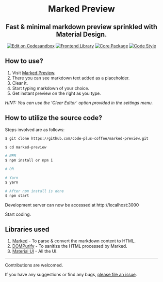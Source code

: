 <h1 align="center">Marked Preview</h1>
<h2 align="center">Fast & minimal markdown preview sprinkled with Material Design.</h2>

<div align="center">

[![Edit on Codesandbox](https://img.shields.io/badge/Play%20-Codesandbox-black?style=flat-logo&logo=codesandbox)](https://codesandbox.io/s/1ekvy)
[![Frontend Library](https://img.shields.io/badge/Frontend%20Library-Material%20UI-success?style=flat-logo&logo=material-ui)](https://material-ui.com/)
[![Core Package](https://img.shields.io/badge/Core%20Package-Marked-important?style=flat-logo&logo=markdown)](https://marked.js.org/)
[![Code Style](https://img.shields.io/badge/Code%20Style-Prettier-informational?style=flat-logo&logo=prettier)](https://prettier.io/)

</div>

## How to use?

1. Visit [Marked Preview](https://markedpreview.web.app).
2. There you can see markdown text added as a placeholder.
3. Clear it.
4. Start typing markdown of your choice.
5. Get instant preview on the right as you type.

_HINT: You can use the 'Clear Editor' option provided in the settings menu._

## How to utilize the source code?

Steps involved are as follows:

```bash
$ git clone https://github.com/code-plus-coffee/marked-preview.git

$ cd marked-preview

# NPM
$ npm install or npm i

# OR

# Yarn
$ yarn

# After npm install is done
$ npm start
```

Development server can now be accessed at http://localhost:3000

Start coding.

## Libraries used

1. [Marked](https://github.com/markedjs/marked) - To parse & convert the markdown content to HTML.
2. [DOMPurify](https://github.com/cure53/DOMPurify) - To sanitize the HTML processed by Marked.
3. [Material UI](https://github.com/mui-org/material-ui) - All the UI.

---

Contributions are welcomed.

If you have any suggestions or find any bugs, [please file an issue](https://github.com/code-plus-coffee/marked-preview/issues/).
